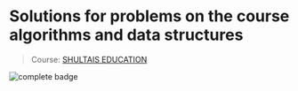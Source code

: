 # Solutions for problems on the course algorithms and data structures

> Course: [SHULTAIS EDUCATION](https://shultais.education/lms/courses/algorithms)

<img src="https://img.shields.io/badge/course%20complete-22%25-green" alt="complete badge">

